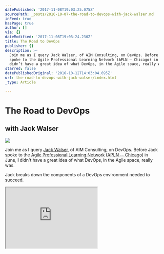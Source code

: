 ```yaml
---
datePublished: '2017-11-08T19:03:25.075Z'
sourcePath: _posts/2016-10-07-the-road-to-devops-with-jack-walser.md
inFeed: true
hasPage: true
author: []
via: {}
dateModified: '2017-11-08T19:03:24.236Z'
title: The Road to DevOps
publisher: {}
description: >-
  Join me as I query Jack Walser, of AIM Consulting, on DevOps. Before Jack
  spoke to the Agile Professional Learning Network (APLN – Chicago) in June, I
  didn’t have a great idea of what DevOps, in the Agile space, really was.
starred: false
datePublishedOriginal: '2016-10-12T14:03:04.695Z'
url: the-road-to-devops-with-jack-walser/index.html
_type: Article

---
```

# The Road to DevOps

## with Jack Walser
![](https://the-grid-user-content.s3-us-west-2.amazonaws.com/21fe74ce-14da-4448-a8ba-fb9b09eda718.jpg)

Join me as I query [Jack Walser][0], of AIM Consulting, on DevOps. Before Jack spoke to the [Agile Professional Learning Network][1] ([APLN -- Chicago][2]) in June, I didn't have a great idea of what DevOps, in the Agile space, really was.

Jack breaks down the components of a DevOps environment needed to succeed.

<iframe src="https://the-grid.github.io/ed-userhtml/?g=eJxlUMtuwzAM-xXDwI6psg3ttqLprwx-qI1QWQpsB1n29XPaW3ejSIGkdKJLdglNqSvjYL3miPloRAWtKTkMFmCsiffdxG7FvGPyZZVd0ASYPEbAiYpGBIrw_tUf9p8fMCJdxwpvfQ8LxTrCoaE6YkIo1Ul0OXaJhMDNtQX9VBBt-py8OGJYsdyVLXFTpoysLm5Q9NvF5khlmyJlDJVUwLtwW5ptY7vgwohQ84xgzaPKYFsXa-5lBvva9y_tuJCVmeQ6WFFrjGPW5TIzNwFRzIL-RvWZTfr7TOm_nfLEnE_wePP5D8vohWE" height="200" style=""></iframe>



[0]: https://www.linkedin.com/in/walser
[1]: http://www.meetup.com/APLN-Chicago/events/222502127/
[2]: http://www.aplnchicago.org/